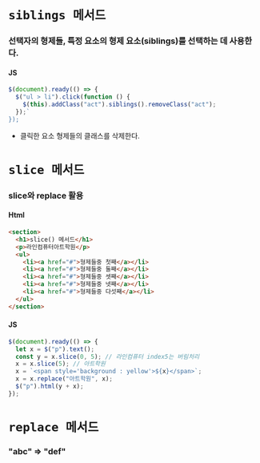 # `siblings 메서드`

### 선택자의 형제들, 특정 요소의 형제 요소(siblings)를 선택하는 데 사용한다.

#### JS

```js
$(document).ready(() => {
  $("ul > li").click(function () {
    $(this).addClass("act").siblings().removeClass("act");
  });`
});
```

- 클릭한 요소 형제들의 클래스를 삭제한다.

# `slice 메서드`

### slice와 replace 활용

#### Html

```html
<section>
  <h1>slice() 메서드</h1>
  <p>라인컴퓨터아트학원</p>
  <ul>
    <li><a href="#">형제들중 첫째</a></li>
    <li><a href="#">형제들중 둘째</a></li>
    <li><a href="#">형제들중 셋째</a></li>
    <li><a href="#">형제들중 넷째</a></li>
    <li><a href="#">형제들중 다섯째</a></li>
  </ul>
</section>
```

#### JS

```js
$(document).ready(() => {
  let x = $("p").text();
  const y = x.slice(0, 5); // 라인컴퓨터 index5는 버림처리
  x = x.slice(5); // 아트학원
  x = `<span style='background : yellow'>${x}</span>`;
  x = x.replace("아트학원", x);
  $("p").html(y + x);
});
```

# `replace 메서드`

### "abc" => "def"


